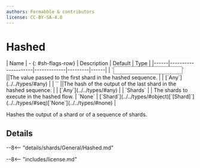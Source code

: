 ```yaml
---
authors: Formabble & contributors
license: CC-BY-SA-4.0
---
```



# Hashed

<div class="sh-parameters" markdown="1">
| Name | - {: #sh-flags-row} | Description | Default | Type |
|------|---------------------|-------------|---------|------|
| `<input>` ||The value passed to the first shard in the hashed sequence. | | [`Any`](../../types/#any) |
| `<output>` ||The hash of the output of the last shard in the hashed sequence. | | [`Any`](../../types/#any) |
| `Shards` |  | The shards to execute in the hashed flow. | `None` | [`Shard`](../../types/#object)[`[Shard]`](../../types/#seq)[`None`](../../types/#none) |

</div>

Hashes the output of a shard or of a sequence of shards.

## Details

--8<-- "details/shards/General/Hashed.md"


--8<-- "includes/license.md"

